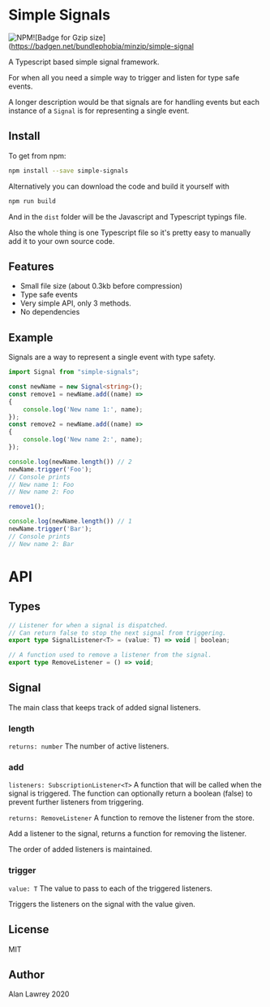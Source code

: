 # Simple Signals
![NPM](https://badgen.net/npm/v/simple-signal)![Badge for Gzip size](https://badgen.net/bundlephobia/minzip/simple-signal

A Typescript based simple signal framework.

For when all you need a simple way to trigger and listen for type safe events.

A longer description would be that signals are for handling events but each instance of a `Signal` is for representing a single event.

## Install
To get from npm:
```sh
npm install --save simple-signals
```

Alternatively you can download the code and build it yourself with
```sh
npm run build
```
And in the `dist` folder will be the Javascript and Typescript typings file.

Also the whole thing is one Typescript file so it's pretty easy to manually add it to your own source code.

## Features
- Small file size (about 0.3kb before compression)
- Type safe events
- Very simple API, only 3 methods.
- No dependencies

## Example
Signals are a way to represent a single event with type safety.

```typescript
import Signal from "simple-signals";

const newName = new Signal<string>();
const remove1 = newName.add((name) =>
{
    console.log('New name 1:', name);
});
const remove2 = newName.add((name) =>
{
    console.log('New name 2:', name);
});

console.log(newName.length()) // 2
newName.trigger('Foo');
// Console prints
// New name 1: Foo
// New name 2: Foo

remove1();

console.log(newName.length()) // 1
newName.trigger('Bar');
// Console prints
// New name 2: Bar
```

# API

## Types
```typescript
// Listener for when a signal is dispatched.
// Can return false to stop the next signal from triggering.
export type SignalListener<T> = (value: T) => void | boolean;

// A function used to remove a listener from the signal.
export type RemoveListener = () => void;
```

## Signal
The main class that keeps track of added signal listeners.

### length
`returns: number` The number of active listeners.

### add
`listeners: SubscriptionListener<T>` A function that will be called when the signal is triggered. The function can optionally return a boolean (false) to prevent further listeners from triggering.

`returns: RemoveListener` A function to remove the listener from the store.

Add a listener to the signal, returns a function for removing the listener.

The order of added listeners is maintained.

### trigger
`value: T` The value to pass to each of the triggered listeners.

Triggers the listeners on the signal with the value given.

## License
MIT

## Author
Alan Lawrey 2020